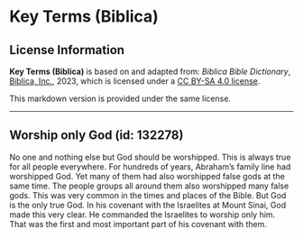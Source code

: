 # Key Terms (Biblica)

## License Information

**Key Terms (Biblica)** is based on and adapted from: _Biblica Bible Dictionary_, [Biblica, Inc.](https://www.biblica.com/), 2023, which is licensed under a [CC BY-SA 4.0 license](https://creativecommons.org/licenses/by-sa/4.0/legalcode.en).

This markdown version is provided under the same license.



--------------------------------

## Worship only God (id: 132278)

No one and nothing else but God should be worshipped. This is always true for all people everywhere. For hundreds of years, Abraham’s family line had worshipped God. Yet many of them had also worshipped false gods at the same time. The people groups all around them also worshipped many false gods. This was very common in the times and places of the Bible. But God is the only true God. In his covenant with the Israelites at Mount Sinai, God made this very clear. He commanded the Israelites to worship only him. That was the first and most important part of his covenant with them.


